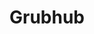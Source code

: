 ---
blog: https://www.grubhub.com/thecrave/
codehost: https://github.com/https://github.com/grubhub
facebook: https://www.facebook.com/grubhub
guide: https://media.grubhub.com/media/multimedia/logos/default.aspx
images:
- grubhub-ar21.svg
- grubhub-icon.svg
logohandle: grubhub
sort: grubhub
title: Grubhub
twitter: https://x.com/grubhub
website: https://www.grubhub.com/
wikipedia: https://en.wikipedia.org/wiki/Grubhub
---